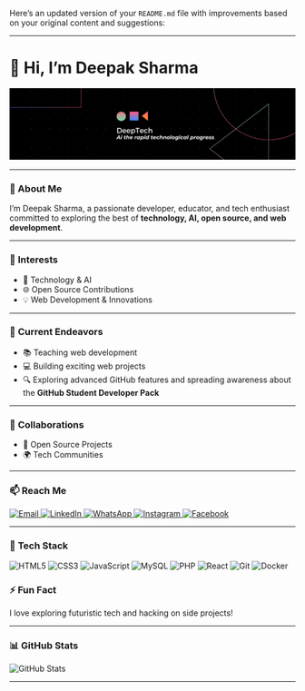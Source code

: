 Here’s an updated version of your `README.md` file with improvements based on your original content and suggestions:

---

# 👋 Hi, I’m Deepak Sharma

<img src="DeepTech Ai the rapid technological progress..png" alt="DeepTech AI - The Rapid Technological Progress"/>

---

### 🌟 About Me
I’m Deepak Sharma, a passionate developer, educator, and tech enthusiast committed to exploring the best of **technology, AI, open source, and web development**.

---

### 👀 **Interests**
- 🚀 Technology & AI
- 🌐 Open Source Contributions
- 💡 Web Development & Innovations

---

### 🌱 **Current Endeavors**
- 📚 Teaching web development
- 💻 Building exciting web projects
- 🔍 Exploring advanced GitHub features and spreading awareness about the **GitHub Student Developer Pack**

---

### 💞️ **Collaborations**
- 🤝 Open Source Projects
- 🌍 Tech Communities

---

### 📫 **Reach Me**

<p align="left"> 
  <a href="mailto:deeptech104@gmail.com" target="_blank"> 
    <img src="https://img.shields.io/badge/Email-D14836?style=for-the-badge&logo=gmail&logoColor=white" alt="Email"/> 
  </a> 
  <a href="https://www.linkedin.com/in/deepak-sharma-615212287/" target="_blank"> 
    <img src="https://img.shields.io/badge/LinkedIn-0077B5?style=for-the-badge&logo=linkedin&logoColor=white" alt="LinkedIn"/> 
  </a> 
  <a href="https://wa.me/9234325287807" target="_blank"> 
    <img src="https://img.shields.io/badge/WhatsApp-25D366?style=for-the-badge&logo=whatsapp&logoColor=white" alt="WhatsApp"/> 
  </a> 
  <a href="https://www.instagram.com/your-username/" target="_blank"> 
    <img src="https://img.shields.io/badge/Instagram-E4405F?style=for-the-badge&logo=instagram&logoColor=white" alt="Instagram"/> 
  </a> 
  <a href="https://www.facebook.com/your-username/" target="_blank"> 
    <img src="https://img.shields.io/badge/Facebook-1877F2?style=for-the-badge&logo=facebook&logoColor=white" alt="Facebook"/> 
  </a> 
</p>

---

### 🧰 **Tech Stack**

<p>
  <img src="https://img.shields.io/badge/HTML5-E34F26?style=for-the-badge&logo=html5&logoColor=white" alt="HTML5"/>
  <img src="https://img.shields.io/badge/CSS3-1572B6?style=for-the-badge&logo=css3&logoColor=white" alt="CSS3"/>
  <img src="https://img.shields.io/badge/JavaScript-F7DF1E?style=for-the-badge&logo=javascript&logoColor=black" alt="JavaScript"/>
  <img src="https://img.shields.io/badge/MySQL-00758F?style=for-the-badge&logo=mysql&logoColor=white" alt="MySQL"/>
  <img src="https://img.shields.io/badge/PHP-777BB4?style=for-the-badge&logo=php&logoColor=white" alt="PHP"/>
  <img src="https://img.shields.io/badge/React-61DAFB?style=for-the-badge&logo=react&logoColor=white" alt="React"/>
  <img src="https://img.shields.io/badge/Git-F05032?style=for-the-badge&logo=git&logoColor=white" alt="Git"/>
  <img src="https://img.shields.io/badge/Docker-2496ED?style=for-the-badge&logo=docker&logoColor=white" alt="Docker"/>
</p>


### ⚡ **Fun Fact**
I love exploring futuristic tech and hacking on side projects!

---

### 📊 **GitHub Stats**

<p>
  <img src="https://github-readme-stats.vercel.app/api?username=Deeptech104&show_icons=true&theme=radical" alt="GitHub Stats"/>
</p>

---


